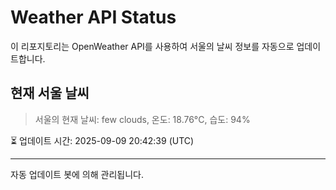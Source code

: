 
# Weather API Status

이 리포지토리는 OpenWeather API를 사용하여 서울의 날씨 정보를 자동으로 업데이트합니다.

## 현재 서울 날씨
> 서울의 현재 날씨: few clouds, 온도: 18.76°C, 습도: 94%

⏳ 업데이트 시간: 2025-09-09 20:42:39 (UTC)

---
자동 업데이트 봇에 의해 관리됩니다.
